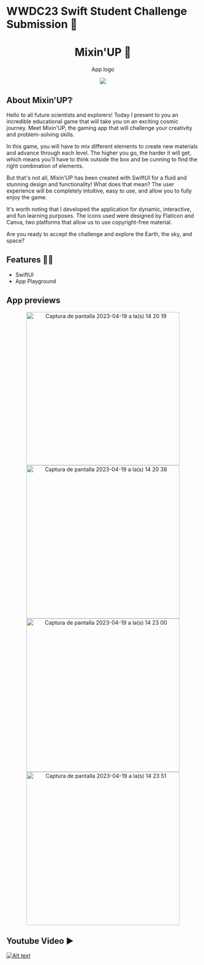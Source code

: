 # WWDC23 Swift Student Challenge Submission 🍎

<h1 align="center"> Mixin'UP 🚀 </h1>
<p align="center"> App logo</p>
<p align="center"><img src="https://user-images.githubusercontent.com/99055585/233185832-49af1858-03a7-4121-ad77-358784fd6b25.png"/></p> 

## About Mixin'UP❔

Hello to all future scientists and explorers! Today I present to you an incredible educational game that will take you on an exciting cosmic journey. Meet Mixin'UP, the gaming app that will challenge your creativity and problem-solving skills.

In this game, you will have to mix different elements to create new materials and advance through each level. The higher you go, the harder it will get, which means you'll have to think outside the box and be cunning to find the right combination of elements.

But that's not all, Mixin'UP has been created with SwiftUI for a fluid and stunning design and functionality! What does that mean? The user experience will be completely intuitive, easy to use, and allow you to fully enjoy the game.

It's worth noting that I developed the application for dynamic, interactive, and fun learning purposes. The icons used were designed by Flaticon and Canva, two platforms that allow us to use copyright-free material.

Are you ready to accept the challenge and explore the Earth, the sky, and space?

## Features 🧑‍💻

- SwiftUI
- App Playground

## App previews

<p align="center"> <a> <img width="400" alt="Captura de pantalla 2023-04-19 a la(s) 14 20 19" src="https://user-images.githubusercontent.com/99055585/233191676-faa48792-c510-4f2d-9f70-eb1d5af98ad8.png"> </a>
<img width="400" alt="Captura de pantalla 2023-04-19 a la(s) 14 20 38" src="https://user-images.githubusercontent.com/99055585/233191749-d6928bcb-f7cd-4f6e-bc54-46329d89257a.png"> 
<img width="400" alt="Captura de pantalla 2023-04-19 a la(s) 14 23 00" src="https://user-images.githubusercontent.com/99055585/233191761-c2d1d55c-70a5-4628-9c08-3d55e0bdfe6d.png">
<a> <img width="400" alt="Captura de pantalla 2023-04-19 a la(s) 14 23 51" src="https://user-images.githubusercontent.com/99055585/233191798-b3a688d9-dc33-49d9-ac93-ed4ecd5c5d0f.png"> </a>

## Youtube Video ▶

[![Alt text](https://img.youtube.com/vi/qkMU5xHEZ_8/0.jpg)](https://www.youtube.com/watch?v=qkMU5xHEZ_8)
